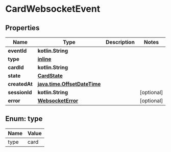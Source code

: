 
# CardWebsocketEvent

## Properties
| Name | Type | Description | Notes |
| ------------ | ------------- | ------------- | ------------- |
| **eventId** | **kotlin.String** |  |  |
| **type** | [**inline**](#Type) |  |  |
| **cardId** | **kotlin.String** |  |  |
| **state** | [**CardState**](CardState.md) |  |  |
| **createdAt** | [**java.time.OffsetDateTime**](java.time.OffsetDateTime.md) |  |  |
| **sessionId** | **kotlin.String** |  |  [optional] |
| **error** | [**WebsocketError**](WebsocketError.md) |  |  [optional] |


<a id="Type"></a>
## Enum: type
| Name | Value |
| ---- | ----- |
| type | card |



